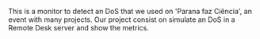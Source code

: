 This is a monitor to detect an DoS that we used on 'Parana faz Ciência', an event with many projects. 
Our project consist on simulate an DoS in a Remote Desk server and show the metrics.
